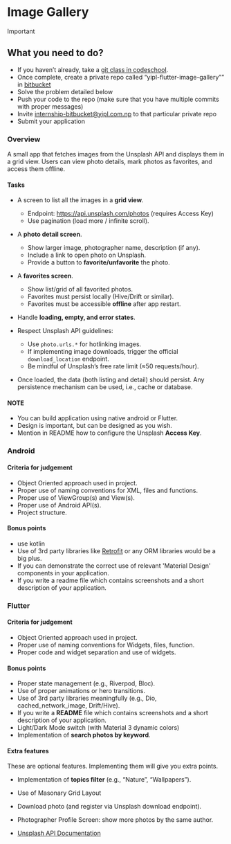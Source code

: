 # Image Gallery


>[!IMPORTANT]
> ## What you need to do?
> * If you haven’t already, take a [git class in codeschool](https://www.simplilearn.com/learn-git-basics-skillup).
> * Once complete, create a private repo called “yipl-flutter-image-gallery”” in [bitbucket](https://bitbucket.org)
> * Solve the problem detailed below
> * Push your code to the repo (make sure that you have multiple commits with proper messages) 
> * Invite internship-bitbucket@yipl.com.np to that particular private repo
> * Submit your application

### Overview

A small app that fetches images from the Unsplash API and displays them in a grid view. 
Users can view photo details, mark photos as favorites, and access them offline.

#### Tasks

* A screen to list all the images in a **grid view**.  
   * Endpoint: https://api.unsplash.com/photos (requires Access Key)  
   * Use pagination (load more / infinite scroll).  

* A **photo detail screen**.  
   * Show larger image, photographer name, description (if any).  
   * Include a link to open photo on Unsplash.  
   * Provide a button to **favorite/unfavorite** the photo.  

* A **favorites screen**.  
   * Show list/grid of all favorited photos.  
   * Favorites must persist locally (Hive/Drift or similar).  
   * Favorites must be accessible **offline** after app restart.  

* Handle **loading, empty, and error states**.  

* Respect Unsplash API guidelines:  
   * Use `photo.urls.*` for hotlinking images.
   * If implementing image downloads, trigger the official `download_location` endpoint.  
   * Be mindful of Unsplash’s free rate limit (≈50 requests/hour).

* Once loaded, the data (both listing and detail) should persist. Any persistence mechanism can be used, i.e., cache or database. 
#### NOTE
* You can build application using native android or Flutter.
* Design is important, but can be designed as you wish.
* Mention in README how to configure the Unsplash **Access Key**.

### Android

#### Criteria for judgement
* Object Oriented approach used in project.
* Proper use of naming conventions for XML, files and functions.
* Proper use of ViewGroup(s) and View(s).
* Proper use of Android API(s).
* Project structure.

#### Bonus points
* use kotlin
* Use of 3rd party libraries like [Retrofit](http://square.github.io/retrofit/) or any ORM libraries would be a big plus.
* If you can demonstrate the correct use of relevant 'Material Design' components in your application.
* If you write a readme file which contains screenshots and a short description of your application.

### Flutter


#### Criteria for judgement
* Object Oriented approach used in project.
* Proper use of naming conventions for Widgets, files, function.
* Proper code and widget separation and use of widgets.


#### Bonus points
* Proper state management (e.g., Riverpod, Bloc).  
* Use of proper animations or hero transitions.   
* Use of 3rd party libraries meaningfully (e.g., Dio, cached_network_image, Drift/Hive).  
* If you write a **README** file which contains screenshots and a short description of your application. 
* Light/Dark Mode switch (with Material 3 dynamic colors)
* Implementation of **search photos by keyword**.  

#### Extra features
These are optional features. Implementing them will give you extra points.
* Implementation of **topics filter** (e.g., “Nature”, “Wallpapers”). 
* Use of Masonary Grid Layout 
* Download photo (and register via Unsplash download endpoint).
* Photographer Profile Screen: show more photos by the same author.




* [Unsplash API Documentation](https://unsplash.com/documentation)

